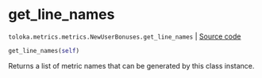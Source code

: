 # get_line_names
`toloka.metrics.metrics.NewUserBonuses.get_line_names` | [Source code](https://github.com/Toloka/toloka-kit/blob/v1.1.2/src/metrics/metrics.py#L220)

```python
get_line_names(self)
```

Returns a list of metric names that can be generated by this class instance.


